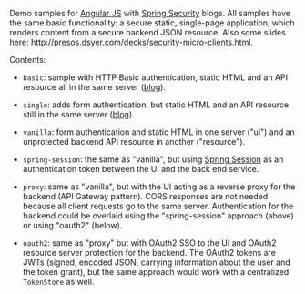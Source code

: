 Demo samples for [Angular JS](http://angularjs.org) with [Spring Security](http://projects.spring.io/spring-security) blogs. All samples have the same basic functionality: a secure static, single-page application, which renders content from a secure backend JSON resource. Also some slides here: http://presos.dsyer.com/decks/security-micro-clients.html.

Contents: 

* `basic`: sample with HTTP Basic authentication, static HTML and an API resource all in the same server ([blog](http://spring.io/blog/1903)).

* `single`: adds form authentication, but static HTML and an API resource still in the same server ([blog](http://spring.io/blog/1904)).

* `vanilla`: form authentication and static HTML in one server ("ui") and an unprotected backend API resource in another ("resource").

* `spring-session`: the same as "vanilla", but using [Spring Session](https://github.com/spring-projects/spring-session) as an authentication token between the UI and the back end service.

* `proxy`: same as "vanilla", but with the UI acting as a reverse proxy for the backend (API Gateway pattern). CORS responses are not needed because all client requests go to the same server. Authentication for the backend could be overlaid using the "spring-session" approach (above) or using "oauth2" (below).

* `oauth2`: same as "proxy" but with OAuth2 SSO to the UI and OAuth2 resource server protection for the backend. The OAuth2 tokens are JWTs (signed, encoded JSON, carrying information about the user and the token grant), but the same approach would work with a centralized `TokenStore` as well.
